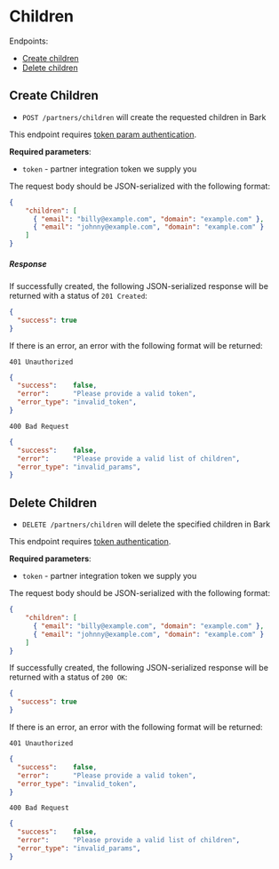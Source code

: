 Children
=======

Endpoints:

- [Create children](#create-children)
- [Delete children](#delete-children)

Create Children
------

* `POST /partners/children` will create the requested children in Bark

This endpoint requires [token param authentication](https://github.com/Bark-us/partner-integration-docs#authentication).

**Required parameters**:

* `token` - partner integration token we supply you

The request body should be JSON-serialized with the following format:

```json
{
    "children": [
      { "email": "billy@example.com", "domain": "example.com" },
      { "email": "johnny@example.com", "domain": "example.com" }
    ]
}
```

##### Response

If successfully created, the following JSON-serialized response will be
returned with a status of `201 Created`:


```json
{
  "success": true
}
```

If there is an error, an error with the following format will be returned:

`401 Unauthorized`

```json
{
  "success":    false,
  "error":      "Please provide a valid token",
  "error_type": "invalid_token",
}
```

`400 Bad Request`

```json
{
  "success":    false,
  "error":      "Please provide a valid list of children",
  "error_type": "invalid_params",
}
```

Delete Children
----------------------

* `DELETE /partners/children` will delete the specified children in Bark

This endpoint requires [token authentication](https://github.com/Bark-us/partner-integration-docs#authentication).

**Required parameters**:

* `token` - partner integration token we supply you

The request body should be JSON-serialized with the following format:

```json
{
    "children": [
      { "email": "billy@example.com", "domain": "example.com" },
      { "email": "johnny@example.com", "domain": "example.com" }
    ]
}
```

If successfully created, the following JSON-serialized response will be
returned with a status of `200 OK`:


```json
{
  "success": true
}
```

If there is an error, an error with the following format will be returned:

`401 Unauthorized`

```json
{
  "success":    false,
  "error":      "Please provide a valid token",
  "error_type": "invalid_token",
}
```

`400 Bad Request`

```json
{
  "success":    false,
  "error":      "Please provide a valid list of children",
  "error_type": "invalid_params",
}
```
